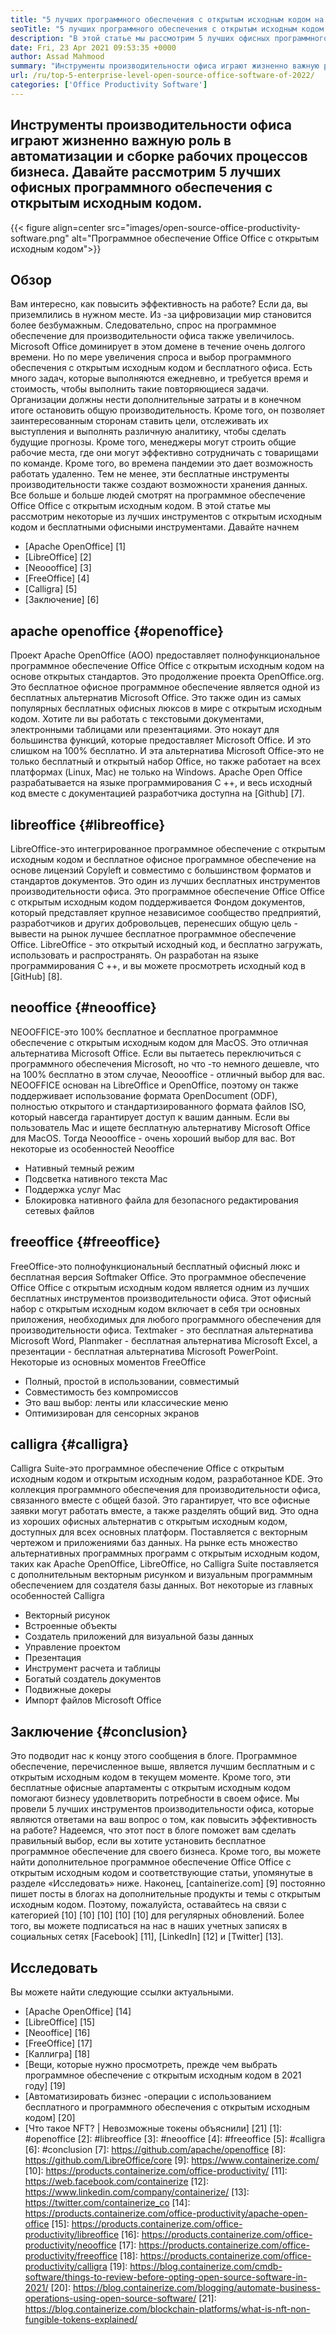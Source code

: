 ```yaml
---
title: "5 лучших программного обеспечения с открытым исходным кодом на уровне предприятия в 2022 году" 
seoTitle: "5 лучших программного обеспечения с открытым исходным кодом на уровне предприятия в 2022 году" 
description: "В этой статье мы рассмотрим 5 лучших офисных программного обеспечения с открытым исходным кодом. К этим программным обеспечениям есть Apache OpenOffice, LibreOffice, Neooffice, FreeOffice и Calligra." 
date: Fri, 23 Apr 2021 09:53:35 +0000
author: Assad Mahmood
summary: "Инструменты производительности офиса играют жизненно важную роль в автоматизации и сборке рабочих процессов бизнеса. Давайте рассмотрим 5 лучших офисных программного обеспечения с открытым исходным кодом." 
url: /ru/top-5-enterprise-level-open-source-office-software-of-2022/
categories: ['Office Productivity Software']
---
```


## Инструменты производительности офиса играют жизненно важную роль в автоматизации и сборке рабочих процессов бизнеса. Давайте рассмотрим 5 лучших офисных программного обеспечения с открытым исходным кодом.

{{< figure align=center src="images/open-source-office-productivity-software.png" alt="Программное обеспечение Office Office с открытым исходным кодом">}}


## Обзор
Вам интересно, как повысить эффективность на работе? Если да, вы приземлились в нужном месте. Из -за цифровизации мир становится более безбумажным. Следовательно, спрос на программное обеспечение для производительности офиса также увеличилось. Microsoft Office доминирует в этом домене в течение очень долгого времени. Но по мере увеличения спроса и выбор программного обеспечения с открытым исходным кодом и бесплатного офиса. Есть много задач, которые выполняются ежедневно, и требуется время и стоимость, чтобы выполнить такие повторяющиеся задачи. Организации должны нести дополнительные затраты и в конечном итоге остановить общую производительность. Кроме того, он позволяет заинтересованным сторонам ставить цели, отслеживать их выступления и выполнять различную аналитику, чтобы сделать будущие прогнозы.
Кроме того, менеджеры могут строить общие рабочие места, где они могут эффективно сотрудничать с товарищами по команде. Кроме того, во времена пандемии это дает возможность работать удаленно. Тем не менее, эти бесплатные инструменты производительности также создают возможности хранения данных. Все больше и больше людей смотрят на программное обеспечение Office Office с открытым исходным кодом. В этой статье мы рассмотрим некоторые из лучших инструментов с открытым исходным кодом и бесплатными офисными инструментами. Давайте начнем
  * [Apache OpenOffice] [1]
  * [LibreOffice] [2]
  * [Neoooffice] [3]
  * [FreeOffice] [4]
  * [Calligra] [5]
  * [Заключение] [6]

## apache openoffice {#openoffice}
Проект Apache OpenOffice (AOO) предоставляет полнофункциональное программное обеспечение Office Office с открытым исходным кодом на основе открытых стандартов. Это продолжение проекта OpenOffice.org. Это бесплатное офисное программное обеспечение является одной из бесплатных альтернатив Microsoft Office. Это также один из самых популярных бесплатных офисных люксов в мире с открытым исходным кодом. Хотите ли вы работать с текстовыми документами, электронными таблицами или презентациями. Это нокаут для большинства функций, которые предоставляет Microsoft Office. И это слишком на 100% бесплатно. И эта альтернатива Microsoft Office-это не только бесплатный и открытый набор Office, но также работает на всех платформах (Linux, Mac) не только на Windows.
Apache Open Office разрабатывается на языке программирования C ++, и весь исходный код вместе с документацией разработчика доступна на [Github] [7].

## libreoffice {#libreoffice}
LibreOffice-это интегрированное программное обеспечение с открытым исходным кодом и бесплатное офисное программное обеспечение на основе лицензий Copyleft и совместимо с большинством форматов и стандартов документов. Это один из лучших бесплатных инструментов производительности офиса.
Это программное обеспечение Office Office с открытым исходным кодом поддерживается Фондом документов, который представляет крупное независимое сообщество предприятий, разработчиков и других добровольцев, перенесших общую цель - вывести на рынок лучшее бесплатное программное обеспечение Office.
LibreOffice - это открытый исходный код, и бесплатно загружать, использовать и распространять. Он разработан на языке программирования C ++, и вы можете просмотреть исходный код в [GitHub] [8].

## neooffice {#neooffice}
NEOOFFICE-это 100% бесплатное и бесплатное программное обеспечение с открытым исходным кодом для MacOS. Это отличная альтернатива Microsoft Office. Если вы пытаетесь переключиться с программного обеспечения Microsoft, но что -то немного дешевле, что на 100% бесплатно в этом случае, Neoooffice - отличный выбор для вас.
NEOOFFICE основан на LibreOffice и OpenOffice, поэтому он также поддерживает использование формата OpenDocument (ODF), полностью открытого и стандартизированного формата файлов ISO, который навсегда гарантирует доступ к вашим данным. Если вы пользователь Mac и ищете бесплатную альтернативу Microsoft Office для MacOS. Тогда Neoooffice - очень хороший выбор для вас.
Вот некоторые из особенностей Neooffice
  * Нативный темный режим
  * Подсветка нативного текста Mac
  * Поддержка услуг Mac
  * Блокировка нативного файла для безопасного редактирования сетевых файлов

## freeoffice {#freeoffice}
FreeOffice-это полнофункциональный бесплатный офисный люкс и бесплатная версия Softmaker Office. Это программное обеспечение Office Office с открытым исходным кодом является одним из лучших бесплатных инструментов производительности офиса. Этот офисный набор с открытым исходным кодом включает в себя три основных приложения, необходимых для любого программного обеспечения для производительности офиса.
Textmaker - это бесплатная альтернатива Microsoft Word, Planmaker - бесплатная альтернатива Microsoft Excel, а презентации - бесплатная альтернатива Microsoft PowerPoint.
Некоторые из основных моментов FreeOffice
  * Полный, простой в использовании, совместимый
  * Совместимость без компромиссов
  * Это ваш выбор: ленты или классические меню
  * Оптимизирован для сенсорных экранов

## calligra {#calligra}
Calligra Suite-это программное обеспечение Office с открытым исходным кодом и открытым исходным кодом, разработанное KDE. Это коллекция программного обеспечения для производительности офиса, связанного вместе с общей базой. Это гарантирует, что все офисные заявки могут работать вместе, а также разделять общий вид. Это одна из хороших офисных альтернатив с открытым исходным кодом, доступных для всех основных платформ. Поставляется с векторным чертежом и приложениями баз данных.
На рынке есть множество альтернативных программных программ с открытым исходным кодом, таких как Apache OpenOffice, LibreOffice, но Calligra Suite поставляется с дополнительным векторным рисунком и визуальным программным обеспечением для создателя базы данных.
Вот некоторые из главных особенностей Calligra
  * Векторный рисунок
  * Встроенные объекты
  * Создатель приложений для визуальной базы данных
  * Управление проектом
  * Презентация
  * Инструмент расчета и таблицы
  * Богатый создатель документов
  * Подвижные докеры
  * Импорт файлов Microsoft Office

## Заключение {#conclusion}
Это подводит нас к концу этого сообщения в блоге. Программное обеспечение, перечисленное выше, является лучшим бесплатным и с открытым исходным кодом в текущем моменте. Кроме того, эти бесплатные офисные апартаменты с открытым исходным кодом помогают бизнесу удовлетворить потребности в своем офисе. Мы провели 5 лучших инструментов производительности офиса, которые являются ответами на ваш вопрос о том, как повысить эффективность на работе? Надеемся, что этот пост в блоге поможет вам сделать правильный выбор, если вы хотите установить бесплатное программное обеспечение для своего бизнеса. Кроме того, вы можете найти дополнительное программное обеспечение Office Office с открытым исходным кодом и соответствующие статьи, упомянутые в разделе «Исследовать» ниже.
Наконец, [cantainerize.com] [9] постоянно пишет посты в блогах на дополнительные продукты и темы с открытым исходным кодом. Поэтому, пожалуйста, оставайтесь на связи с категорией [10] [10] [10] [10] [10] для регулярных обновлений. Более того, вы можете подписаться на нас в наших учетных записях в социальных сетях [Facebook] [11], [LinkedIn] [12] и [Twitter] [13].

## Исследовать
Вы можете найти следующие ссылки актуальными.
  * [Apache OpenOffice] [14]
  * [LibreOffice] [15]
  * [Neooffice] [16]
  * [FreeOffice] [17]
  * [Каллигра] [18]
  * [Вещи, которые нужно просмотреть, прежде чем выбрать программное обеспечение с открытым исходным кодом в 2021 году] [19]
  * [Автоматизировать бизнес -операции с использованием бесплатного и программного обеспечения с открытым исходным кодом] [20]
  * [Что такое NFT? | Невозможные токены объяснили] [21]
[1]: #openoffice
[2]: #libreoffice
[3]: #neooffice
[4]: #freeoffice
[5]: #calligra
[6]: #conclusion
[7]: https://github.com/apache/openoffice
[8]: https://github.com/LibreOffice/core
[9]: https://www.containerize.com/
[10]: https://products.containerize.com/office-productivity/
[11]: https://web.facebook.com/containerize
[12]: https://www.linkedin.com/company/containerize/
[13]: https://twitter.com/containerize_co
[14]: https://products.containerize.com/office-productivity/apache-open-office
[15]: https://products.containerize.com/office-productivity/libreoffice
[16]: https://products.containerize.com/office-productivity/neooffice
[17]: https://products.containerize.com/office-productivity/freeoffice
[18]: https://products.containerize.com/office-productivity/calligra
[19]: https://blog.containerize.com/cmdb-software/things-to-review-before-opting-open-source-software-in-2021/
[20]: https://blog.containerize.com/blogging/automate-business-operations-using-open-source-software/
[21]: https://blog.containerize.com/blockchain-platforms/what-is-nft-non-fungible-tokens-explained/
